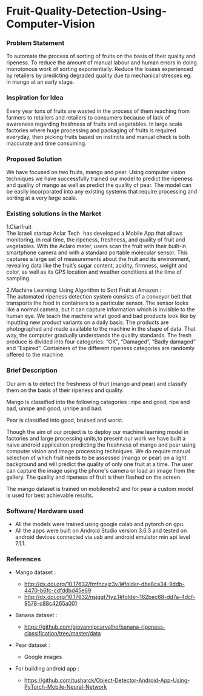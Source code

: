 # Fruit-Quality-Detection-Using-Computer-Vision

### Problem Statement
To automate the process of sorting of fruits on the basis of their quality and ripeness. To reduce the amount of manual labour and human errors in doing monotonous work of sorting exponentially. Reduce the losses experienced by retailers by predicting degraded quality due to mechanical stresses eg. in mango at an early stage.

### Inspiration for Idea
Every year tons of fruits are wasted in the process of them reaching from farmers to retailers and retailers to consumers because of lack of awareness regarding freshness of fruits and vegetables. In large scale factories where huge processing and packaging of fruits is required everyday, then picking fruits based on instincts and manual check is both inaccurate and time consuming. 

### Proposed Solution
We have focused on two fruits, mango and pear.
Using computer vision techniques we have successfully trained our model to predict the ripeness and quality of mango as well as predict the quality of pear. The model can be easily incorporated into any existing systems that require processing and sorting at a very large scale.

### Existing solutions in the Market 

1.Clarifruit \
The Israeli startup Aclar Tech   has developed a Mobile App that allows monitoring, in real time, the ripeness, freshness, and quality of fruit and vegetables. With the Aclaro meter, users scan the fruit with their built-in smartphone camera and with a standard portable molecular sensor. This captures a large set of measurements about the fruit and its environment, revealing data like the fruit’s sugar content, acidity, firmness, weight and color, as well as its GPS location and weather conditions at the time of sampling.

2.Machine Learning: Using Algorithm to Sort Fruit at Amazon : \
The automated ripeness detection system consists of a conveyor belt that transports the food in containers to a particular sensor. The sensor looks like a normal camera, but it can capture information which is invisible to the human eye. We teach the machine what good and bad products look like by inputting new product variants on a daily basis. The products are photographed and made available to the machine in the shape of data. That way, the computer gradually understands the quality standards.
The fresh produce is divided into four categories: “OK”, “Damaged”, “Badly damaged” and “Expired”. Containers of the different ripeness categories are randomly offered to the machine.


### Brief Description
Our aim is to detect the freshness of fruit (mango and pear) and classify them on the basis of their ripeness and quality. 

Mango is classified into the following categories : ripe and good, ripe and bad, unripe and good, unripe and bad. 

Pear is classified into good, bruised and worst.

Though the aim of our project is to deploy our machine learning model in factories and large processing units,to present our work we have built a naive android application predicting the freshness of mango and pear using computer vision and image processing techniques. 
We do require manual selection of which fruit needs to be assessed (mango or pear) on a light background and will predict the quality of only one fruit at a time. The user can capture the image using the phone's camera or load an image from the gallery. The quality and ripeness of fruit is then flashed on the screen.

The mango dataset is trained on mobilenetv2 and for pear a custom model is used for best achievable results.


### Software/ Hardware used
* All the models were trained using  google colab and pytorch on gpu.
* All the apps were built on Android Studio version 3.6.3 and tested on android devices connected via usb and android emulator min api level 7.1.1.


### References
* Mango dataset :
  * http://dx.doi.org/10.17632/fmfncxjz3v.1#folder-dbe8ca34-9ddb-4470-b6fc-cdfddbd45e69 
  * http://dx.doi.org/10.17632/nsjggt7tyz.1#folder-162bec68-dd7a-4dcf-9578-c88c4265a001 
* Banana dataset :
  * https://github.com/giovannipcarvalho/banana-ripeness-classification/tree/master/data
* Pear dataset :
  * Google images

* For building android app :
  * https://github.com/tusharck/Object-Detector-Android-App-Using-PyTorch-Mobile-Neural-Network

